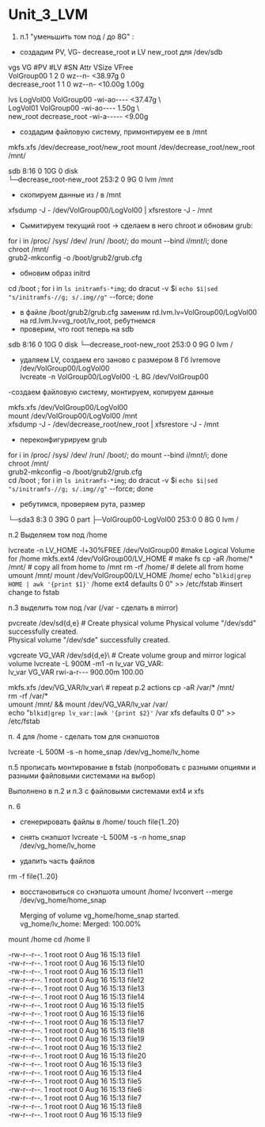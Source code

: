 # Unit_3_LVM

1. п.1 "уменьшить том под / до 8G" :
- создадим PV, VG- decrease_root и LV new_root для /dev/sdb

vgs
    VG            #PV #LV #SN Attr   VSize   VFree\
  VolGroup00      1   2   0 wz--n- <38.97g    0 \
  decrease_root   1   1   0 wz--n- <10.00g 1.00g
  
lvs 
    LogVol00 VolGroup00    -wi-ao---- <37.47g \                                                   
  LogVol01 VolGroup00    -wi-ao----   1.50g  \                                                  
  new_root decrease_root -wi-a-----  <9.00g 
  
  - создадим файловую систему, примонтируем ее в /mnt
  
  mkfs.xfs /dev/decrease_root/new_root
  mount /dev/decrease_root/new_root /mnt/
  
  sdb                        8:16   0   10G  0 disk \
└─decrease_root-new_root 253:2    0    9G  0 lvm  /mnt

- скопируем данные из / в /mnt

 xfsdump -J - /dev/VolGroup00/LogVol00 | xfsrestore -J - /mnt
 
 - Сымитируем текущий root -> сделаем в него chroot и обновим grub:
 
for i in /proc/ /sys/ /dev/ /run/ /boot/; do mount --bind $i /mnt/$i; done\
chroot /mnt/\
grub2-mkconfig -o /boot/grub2/grub.cfg

- обновим образ initrd 

cd /boot ; for i in `ls initramfs-*img`; do dracut -v $i `echo $i|sed "s/initramfs-//g;
s/.img//g"` --force; done

- в файле /boot/grub2/grub.cfg заменим rd.lvm.lv=VolGroup00/LogVol00 на rd.lvm.lv=vg_root/lv_root, ребутнемся
- проверим, что root теперь на sdb

sdb                        8:16   0   10G  0 disk 
└─decrease_root-new_root 253:0    0    9G  0 lvm  /

- удаляем LV, создаем его заново с размером 8 Гб
lvremove /dev/VolGroup00/LogVol00\
lvcreate -n VolGroup00/LogVol00 -L 8G /dev/VolGroup00

-создаем файловую систему, монтируем, копируем данные

mkfs.xfs /dev/VolGroup00/LogVol00\
mount /dev/VolGroup00/LogVol00 /mnt\
xfsdump -J - /dev/decrease_root/new_root | xfsrestore -J - /mnt

- переконфигурируем grub

for i in /proc/ /sys/ /dev/ /run/ /boot/; do mount --bind $i /mnt/$i; done\
chroot /mnt/\
grub2-mkconfig -o /boot/grub2/grub.cfg\
cd /boot ; for i in `ls initramfs-*img`; do dracut -v $i `echo $i|sed "s/initramfs-//g;
s/.img//g"` --force; done

- ребутимся, проверяем рута, размер

└─sda3                     8:3    0   39G  0 part 
  ├─VolGroup00-LogVol00  253:0    0    8G  0 lvm  /
  
п.2 Выделяем том под /home

lvcreate -n LV_HOME -l+30%FREE /dev/VolGroup00 #make Logical Volume for /home
mkfs.ext4 /dev/VolGroup00/LV_HOME # make fs
cp -aR /home/* /mnt/ # copy all from home to /mnt
rm -rf /home/ # delete all from home
umount /mnt/
mount /dev/VolGroup00/LV_HOME /home/
echo "`blkid|grep HOME | awk '{print $1}'` /home ext4 defaults 0 0" >> /etc/fstab #insert change to fstab

п.3 выделить том под /var (/var - сделать в mirror)


pvcreate /dev/sd{d,e} # Сreate physical volume
  Physical volume "/dev/sdd" successfully created.\
  Physical volume "/dev/sde" successfully created.


vgcreate VG_VAR /dev/sd{d,e}\ # Create volume group and mirror logical volume
lvcreate -L 900M -m1 -n lv_var VG_VAR:\
lv_var   VG_VAR     rwi-a-r--- 900.00m                                    100.00  

 
mkfs.xfs /dev/VG_VAR/lv_var\ # repeat p.2 actions
cp -aR /var/* /mnt/\
rm -rf /var/*\
umount /mnt/ && mount /dev/VG_VAR/lv_var /var/\
echo "`blkid|grep lv_var:|awk '{print $2}'` /var xfs defaults 0 0" >> /etc/fstab

п. 4 для /home - сделать том для снэпшотов

lvcreate -L 500M -s -n home_snap /dev/vg_home/lv_home

п.5 прописать монтирование в fstab (попробовать с разными опциями и разными файловыми системами на выбор)

Выполнено в п.2 и п.3 с файловыми системами ext4 и xfs

п. 6 

- сгенерировать файлы в /home/
touch file{1..20}

- снять снэпшот
lvcreate -L 500M -s -n home_snap /dev/vg_home/lv_home

- удалить часть файлов

rm -f file{1..20}

- восстановиться со снэпшота
umount /home/ 
lvconvert --merge /dev/vg_home/home_snap

  Merging of volume vg_home/home_snap started.\
  vg_home/lv_home: Merged: 100.00%

mount /home
cd /home
ll

-rw-r--r--. 1 root root     0 Aug 16 15:13 file1\
-rw-r--r--. 1 root root     0 Aug 16 15:13 file10\
-rw-r--r--. 1 root root     0 Aug 16 15:13 file11\
-rw-r--r--. 1 root root     0 Aug 16 15:13 file12\
-rw-r--r--. 1 root root     0 Aug 16 15:13 file13\
-rw-r--r--. 1 root root     0 Aug 16 15:13 file14\
-rw-r--r--. 1 root root     0 Aug 16 15:13 file15\
-rw-r--r--. 1 root root     0 Aug 16 15:13 file16\
-rw-r--r--. 1 root root     0 Aug 16 15:13 file17\
-rw-r--r--. 1 root root     0 Aug 16 15:13 file18\
-rw-r--r--. 1 root root     0 Aug 16 15:13 file19\
-rw-r--r--. 1 root root     0 Aug 16 15:13 file2\
-rw-r--r--. 1 root root     0 Aug 16 15:13 file20\
-rw-r--r--. 1 root root     0 Aug 16 15:13 file3\
-rw-r--r--. 1 root root     0 Aug 16 15:13 file4\
-rw-r--r--. 1 root root     0 Aug 16 15:13 file5\
-rw-r--r--. 1 root root     0 Aug 16 15:13 file6\
-rw-r--r--. 1 root root     0 Aug 16 15:13 file7\
-rw-r--r--. 1 root root     0 Aug 16 15:13 file8\
-rw-r--r--. 1 root root     0 Aug 16 15:13 file9


